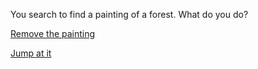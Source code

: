 You search to find a painting of a forest. What do you do?

[Remove the painting](good-ending)

[Jump at it](painting-death.md)